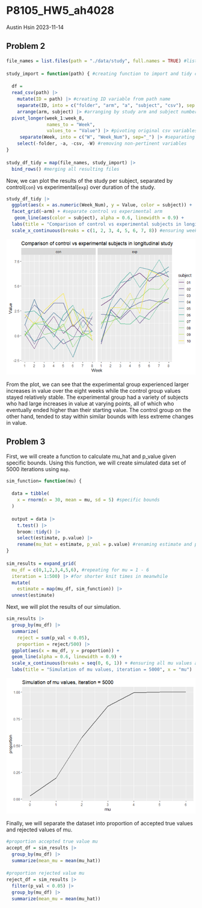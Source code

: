 P8105_HW5_ah4028
================
Austin Hsin
2023-11-14

## Problem 2

``` r
file_names = list.files(path = "./data/study", full.names = TRUE) #list of all csv file names

study_import = function(path) { #creating function to import and tidy csv files
  
  df =
  read_csv(path) |>
    mutate(ID = path) |> #creating ID variable from path name
    separate(ID, into = c("folder", "arm", "a", "subject", "csv"), sep = c(13, 16, 17, 19)) |> #separating ID into relevant sections
    arrange(arm, subject) |> #arranging by study arm and subject number
  pivot_longer(week_1:week_8,
               names_to = "Week",
               values_to = "Value") |> #pivoting original csv variables into `Week` and `Value`
     separate(Week, into = c("W", "Week_Num"), sep="_") |> #separating `Week` to obtain week number
    select(-folder, -a, -csv, -W) #removing non-pertinent variables
}

study_df_tidy = map(file_names, study_import) |>
  bind_rows() #merging all resulting files
```

Now, we can plot the results of the study per subject, separated by
control(`con`) vs experimental(`exp`) over duration of the study.

``` r
study_df_tidy |> 
  ggplot(aes(x = as.numeric(Week_Num), y = Value, color = subject)) +
  facet_grid(~arm) + #separate control vs experimental arm
   geom_line(aes(color = subject), alpha = 0.6, linewidth = 0.9) +
  labs(title = "Comparison of control vs experimental subjects in longitudinal study", x = "Week") + #title and x axis label
  scale_x_continuous(breaks = c(1, 2, 3, 4, 5, 6, 7, 8)) #ensuring week 1 through 8
```

![](P8105_HW5_ah4028_files/figure-gfm/study_plot-1.png)<!-- -->

From the plot, we can see that the experimental group experienced larger
increases in value over the eight weeks while the control group values
stayed relatively stable. The experimental group had a variety of
subjects who had large increases in value at varying points, all of
which who eventually ended higher than their starting value. The control
group on the other hand, tended to stay within similar bounds with less
extreme changes in value.

## Problem 3

First, we will create a function to calculate mu_hat and p_value given
specific bounds. Using this function, we will create simulated data set
of 5000 iterations using `map`.

``` r
sim_function= function(mu) {
  
  data = tibble(
    x = rnorm(n = 30, mean = mu, sd = 5) #specific bounds
  )
  
  output = data |> 
    t.test() |> 
    broom::tidy() |>
    select(estimate, p.value) |>
    rename(mu_hat = estimate, p_val = p.value) #renaming estimate and p.value from t.test
}

sim_results = expand_grid(
  mu_df = c(0,1,2,3,4,5,6), #repeating for mu = 1 - 6
  iteration = 1:500) |> #for shorter knit times in meanwhile
  mutate(
    estimate = map(mu_df, sim_function)) |>
  unnest(estimate) 
```

Next, we will plot the results of our simulation.

``` r
sim_results |>
  group_by(mu_df) |>
  summarize(
    reject = sum(p_val < 0.05),
    proportion = reject/500) |>
  ggplot(aes(x = mu_df, y = proportion)) + 
  geom_line(alpha = 0.6, linewidth = 0.9) + 
  scale_x_continuous(breaks = seq(0, 6, 1)) + #ensuring all mu values are shown
  labs(title = "Simulation of mu values, iteration = 5000", x = "mu")
```

![](P8105_HW5_ah4028_files/figure-gfm/mu_plot-1.png)<!-- -->

Finally, we will separate the dataset into proportion of accepted true
values and rejected values of mu.

``` r
#proportion accepted true value mu
accept_df = sim_results |>
  group_by(mu_df) |>
  summarize(mean_mu = mean(mu_hat))

#proportion rejected value mu
reject_df = sim_results |>
  filter(p_val < 0.05) |>
  group_by(mu_df) |>
  summarize(mean_mu = mean(mu_hat))
```
